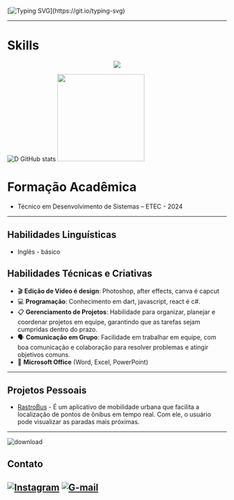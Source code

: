 [![Typing SVG](https://readme-typing-svg.demolab.com/?lines=Hi,+my+name+is+Danilo;)](https://git.io/typing-svg)
    
---
# Skills
<p align="center">
    <img src="https://skillicons.dev/icons?i=flutter,mysql,js,nodejs,react," />
</p>

<!--status-->
![D GitHub stats](https://github-readme-stats.vercel.app/api?username=daniykt\&show_icons=true\&title_color=fff\&icon_color=79ff97\&text_color=9f9f9f\&bg_color=151515)
<img src="https://i.pinimg.com/736x/16/84/fe/1684fe8a4db312f1714827f123ddffbe.jpg" width="200">


# Formação Acadêmica
- Técnico em Desenvolvimento de Sistemas – ETEC - 2024

---

## Habilidades Linguísticas  
- Inglês - básico

## Habilidades Técnicas e Criativas  
- 🎬 **Edição de Vídeo é design**: Photoshop, after effects, canva é capcut  
- 💻 **Programação**: Conhecimento em dart, javascript, react é c#.
- 📋 **Gerenciamento de Projetos**: Habilidade para organizar, planejar e coordenar projetos em equipe, garantindo que as tarefas sejam cumpridas dentro do prazo.  
- 🗣️ **Comunicação em Grupo**: Facilidade em trabalhar em equipe, com boa comunicação e colaboração para resolver problemas e atingir objetivos comuns.  
- 📄 **Microsoft Office** (Word, Excel, PowerPoint)

---

## Projetos Pessoais  

- [RastroBus](https://github.com/daniykt/RastroBus) - É um aplicativo de mobilidade urbana que facilita a localização de pontos de ônibus em tempo real. Com ele, o usuário pode visualizar as paradas mais próximas.

---

<!-- GIF -->
![download](https://github.com/user-attachments/assets/b9145696-10c2-4a3f-94ae-5f12da0d7d79)

<!-- Links -->
## Contato
[![Instagram](https://img.shields.io/badge/Instagram-E4405F?style=for-the-badge&logo=instagram&logoColor=white)](https://www.instagram.com/daniykt/)
[![G-mail](https://img.shields.io/badge/Gmail-D14836?style=for-the-badge&logo=gmail&logoColor=white)](mailto:daniykt7@gmail.com)
---
